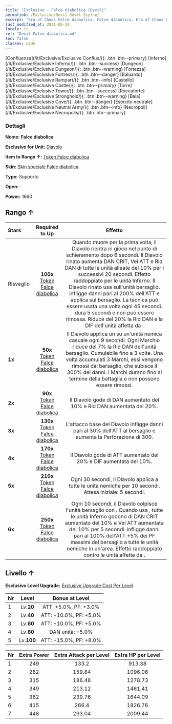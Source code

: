 ```yaml
---
title: "Esclusivo - Falce diabolica (Devil)"
permalink: /Exclusive/Devil Devil Scythe/
excerpt: "Era of Chaos Falce diabolica. Falce diabolica. Era of Chaos Esclusivo Falce diabolica. Diavolo Esclusivo."
last_modified_at: 2021-05-28
locale: it
ref: "Devil Falce diabolica.md"
toc: false
classes: wide
---
```

 [Confluenza](/it/Exclusive/Exclusive Conflux/){: .btn .btn--primary} [Inferno](/it/Exclusive/Exclusive Inferno/){: .btn .btn--success} [Dungeon](/it/Exclusive/Exclusive Dungeon/){: .btn .btn--warning} [Fortezza](/it/Exclusive/Exclusive Fortress/){: .btn .btn--danger} [Baluardo](/it/Exclusive/Exclusive Rampart/){: .btn .btn--info} [Castello](/it/Exclusive/Exclusive Castle/){: .btn .btn--primary} [Torre](/it/Exclusive/Exclusive Tower/){: .btn .btn--success} [Roccaforte](/it/Exclusive/Exclusive Stronghold/){: .btn .btn--warning} [Baia](/it/Exclusive/Exclusive Cove/){: .btn .btn--danger} [Esercito neutrale](/it/Exclusive/Exclusive Neutral Army/){: .btn .btn--info} [Necropoli](/it/Exclusive/Exclusive Necropolis/){: .btn .btn--primary} 

### Dettagli
 **Nome: Falce diabolica** 

 **Esclusivo for Unit:** [Diavolo](/it/units/Devil/) 

 **Item to Rango ↑:** [Token Falce diabolica](/ItemsIT/con_984/)

 **Skin:** [Skin speciale Falce diabolica](/ItemsIT/con_652/)

 **Type:** Supporto

 **Open:** -

 **Power:** 1660

## Rango ↑

  |     Stars    |  Required to Up | Effetto |
  |:-------------|:---------------:|:---------------:|
  |  Risveglio  | **100x** [Token Falce diabolica](/ItemsIT/con_984/) | Quando muore per la prima volta, il Diavolo rientra in gioco nel punto di schieramento dopo 6 secondi. Il Diavolo rinato aumenta DAN CRIT, Vel ATT e Rid DAN di tutte le unità alleate del 10% per i successivi 20 secondi. Effetto raddoppiato per le unità Inferno. Il Diavolo rinato usa <Vendetta> sull'unità bersaglio. <Vendetta> infligge danni pari al 200% dell'ATT e applica <Spossatezza> sul bersaglio. La tecnica può essere usata una volta ogni 45 secondi. <Spossatezza> dura 5 secondi e non può essere rimossa. Riduce del 20% la Rid DAN e la DIF dell'unità affetta da <Spossatezza>. |
  | **1x** <i class="fas fa-star"/> | **50x** [Token Falce diabolica](/ItemsIT/con_984/) | Il Diavolo applica un <Marchio infernale> su un'unità nemica casuale ogni 9 secondi. Ogni Marchio riduce del 7% la Rid DAN dell'unità bersaglio. Cumulabile fino a 3 volte. Una volta accumulati 3 Marchi, essi vengono rimossi dal bersaglio, che subisce il 300% dei danni. I Marchi durano fino al termine della battaglia e non possono essere rimossi. |
  | **2x** <i class="fas fa-star"/> | **90x** [Token Falce diabolica](/ItemsIT/con_984/) | Il Diavolo gode di DAN aumentato del 10% e Rid DAN aumentata del 20%. |
  | **3x** <i class="fas fa-star"/> | **130x** [Token Falce diabolica](/ItemsIT/con_984/) | L'attacco base del Diavolo infligge danni pari al 30% dell'ATT al bersaglio e aumenta la Perforazione di 300. |
  | **4x** <i class="fas fa-star"/> | **170x** [Token Falce diabolica](/ItemsIT/con_984/) | Il Diavolo gode di ATT aumentato del 20% e DIF aumentata del 10%. |
  | **5x** <i class="fas fa-star"/> | **210x** [Token Falce diabolica](/ItemsIT/con_984/) | Ogni 30 secondi, il Diavolo applica <Combustione> a tutte le unità nemiche per 10 secondi. Attesa iniziale: 5 secondi. |
  | **6x** <i class="fas fa-star"/> | **250x** [Token Falce diabolica](/ItemsIT/con_984/) | Ogni 10 secondi, il Diavolo colpisce l'unità bersaglio con <Tortura infernale>. Quando usa <Tortura infernale>, tutte le unità Inferno godono di DAN CRIT aumentato del 10% e Vel ATT aumentata del 10% per 5 secondi. <Tortura infernale> infligge danni pari al 100% dell'ATT +5% dei PF massimi del bersaglio a tutte le unità nemiche in un'area. Effetto raddoppiato contro le unità affette da <Combustione>. |


## Livello ↑
 **Esclusivo Level Upgrade:** [Exclusive Upgrade Cost Per Level](/Exclusive/ExclusiveUpgradeCostPerLevel/)

  |  Nr  |   Level  | Bonus at Level |
  |:-----|:--------:|:--------------:|
  | 1 | Lv.**20** | ATT: +5.0%, PF: +3.0% |
  | 2 | Lv.**40** | ATT: +10.0%, PF: +5.0% |
  | 3 | Lv.**60** | ATT: +10.0%, PF: +5.0% |
  | 4 | Lv.**80** | DAN unità: +5.0% |
  | 5 | Lv.**100** | ATT: +15.0%, PF: +8.0% |


  |  Nr  |  Extra Power | Extra Attack per Level | Extra HP per Level |
  |:-----|:--------:|:--------:|:--------:|
  | 1 | 249 | 133.2 | 913.38 |
  | 2 | 282 | 159.84 | 1096.06 |
  | 3 | 315 | 186.48 | 1278.73 |
  | 4 | 349 | 213.12 | 1461.41 |
  | 5 | 382 | 239.76 | 1644.09 |
  | 6 | 415 | 266.4 | 1826.76 |
  | 7 | 448 | 293.04 | 2009.44 |


